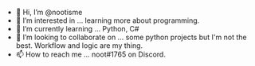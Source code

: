 - 👋 Hi, I’m @nootisme
- 👀 I’m interested in ... learning more about programming.
- 🌱 I’m currently learning ... Python, C#
- 💞️ I’m looking to collaborate on ... some python projects but I'm not the best. Workflow and logic are my thing.
- 📫 How to reach me ... noot#1765 on Discord.

<!---
nootisme/nootisme is a ✨ special ✨ repository because its `README.md` (this file) appears on your GitHub profile.
You can click the Preview link to take a look at your changes.
--->
